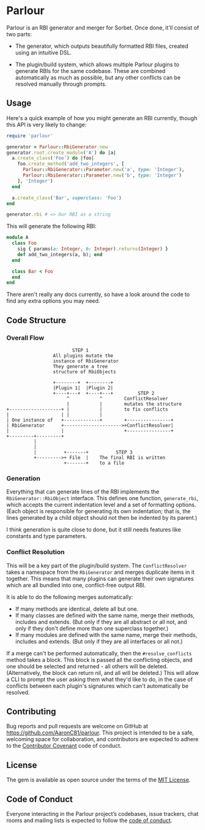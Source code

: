 # Parlour

Parlour is an RBI generator and merger for Sorbet. Once done, it'll consist of
two parts:

  - The generator, which outputs beautifully formatted RBI files, created using
    an intuitive DSL.

  - The plugin/build system, which allows multiple Parlour plugins to generate
    RBIs for the same codebase. These are combined automatically as much as 
    possible, but any other conflicts can be resolved manually through prompts.

## Usage

Here's a quick example of how you might generate an RBI currently, though this
API is very likely to change:

```ruby
require 'parlour'

generator = Parlour::RbiGenerator.new
generator.root.create_module('A') do |a|
  a.create_class('Foo') do |foo|
    foo.create_method('add_two_integers', [
      Parlour::RbiGenerator::Parameter.new('a', type: 'Integer'),
      Parlour::RbiGenerator::Parameter.new('b', type: 'Integer')
    ], 'Integer')
  end

  a.create_class('Bar', superclass: 'Foo')
end

generator.rbi # => Our RBI as a string
```

This will generate the following RBI:

```ruby
module A
  class Foo
    sig { params(a: Integer, b: Integer).returns(Integer) }
    def add_two_integers(a, b); end
  end

  class Bar < Foo
  end
end
```

There aren't really any docs currently, so have a look around the code to find
any extra options you may need.

## Code Structure

### Overall Flow
```
                        STEP 1
                 All plugins mutate the
                 instance of RbiGenerator
                 They generate a tree
                 structure of RbiObjects

                 +--------+  +--------+
                 |Plugin 1|  |Plugin 2|
                 +----+---+  +----+---+         STEP 2
                      ^           ^        ConflictResolver
                      |           |        mutates the structure
+-------------------+ |           |        to fix conflicts
|                   | |           |
| One instance of   +-------------+        +----------------+
| RbiGenerator      +--------------------->+ConflictResolver|
|                   |                      +----------------+
+---------+---------+
          |
          |
          |          +-------+          STEP 3
          +--------->+ File  |    The final RBI is written
                     +-------+    to a file
```

### Generation
Everything that can generate lines of the RBI implements the 
`RbiGenerator::RbiObject` interface. This defines one function, `generate_rbi`,
which accepts the current indentation level and a set of formatting options.
(Each object is responsible for generating its own indentation; that is, the
lines generated by a child object should not then be indented by its parent.)

I think generation is quite close to done, but it still needs features like 
constants and type parameters.

### Conflict Resolution
This will be a key part of the plugin/build system. The `ConflictResolver` takes
a namespace from the `RbiGenerator` and merges duplicate items in it together. 
This means that many plugins can generate their own signatures which are all 
bundled into one, conflict-free output RBI.

It is able to do the following merges automatically:

  - If many methods are identical, delete all but one.
  - If many classes are defined with the same name, merge their methods,
    includes and extends. (But only if they are all abstract or all not,
    and only if they don't define more than one superclass together.)
  - If many modules are defined with the same name, merge their methods,
    includes and extends. (But only if they are all interfaces or all not.)

If a merge can't be performed automatically, then the `#resolve_conflicts`
method takes a block. This block is passed all the conflicting objects, and one
should be selected and returned - all others will be deleted. (Alternatively,
the block can return nil, and all will be deleted.) This will allow a CLI to 
prompt the user asking them what they'd like to do, in the case of conflicts
between each plugin's signatures which can't automatically be resolved.

## Contributing

Bug reports and pull requests are welcome on GitHub at https://github.com/AaronC81/parlour. This project is intended to be a safe, welcoming space for collaboration, and contributors are expected to adhere to the [Contributor Covenant](http://contributor-covenant.org) code of conduct.

## License

The gem is available as open source under the terms of the [MIT License](https://opensource.org/licenses/MIT).

## Code of Conduct

Everyone interacting in the Parlour project’s codebases, issue trackers, chat rooms and mailing lists is expected to follow the [code of conduct](https://github.com/AaronC81/parlour/blob/master/CODE_OF_CONDUCT.md).
